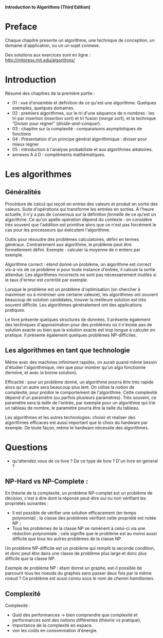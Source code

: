 
**Introduction to Algorithms (Third Edition)**

# Preface

Chaque chapitre presente un algorithme, une technique de conception,
un domaine d'application, ou un un sujet connexe.

Des solutions aux exercices sont en ligne :
http://mitpress.mit.edu/algorithms/

# Introduction

Résumé des chapitres de la première partie :

- 01 : vue d'ensemble et definition de ce qu'est une
  algorithme. Quelques exemples, quelques domaines.
- 02 : premiers algorithmes, sur le tri d'une séquence de n nombres :
  les tri par insertion (*insertion sort*) et tri fusion (*merge
  sort*), et la technique "Diviser pour régner"
  (*divide-and-conquer*).
- 03 : chapitre sur la complexité : comparaisons asymptotiques de fonctions
- 04 : Présentation d'un principe général algorithmique : diviser pour mieux régner
- 05 : introduction à l'analyse probabiliste et aux algorithmes
  aléatoires.
- annexes A à D : compléments mathématiques.

# Les algorithmes

## Généralités

Procédure de calcul qui reçoit en entrée des valeurs et produit en
sortie des valeurs. Suite d'opérations qui transforme les entrées en
sorties. À l'heure actuelle, il n'y a pas de consensus sur la
définition *formelle* de ce qu'est un algorithme. Ce qu'on apelle
*opération* dépend du contexte : on considère très souvent que
l'addition est primitive alors que ce n'est pas forcément le cas pour
les processeurs qui éxécutent l'algorithme.

Outils pour résoudre des problèmes calculatoires, défini en termes
généraux. Contrairement aux algorithme, le problème peut être
formellement défini. Exemple : calculer la moyenne de n entiers par
exemple.

Algorithme correct : étend donné un problème, on algorithme est
correct vis-à-vis de ce problème si pour toute instance d'entrée, il
calcule la sortie attendue. Les algorithmes incorrects ne sont pas
nécessairement inutiles si le taux d'erreur est contrôlé par exemple.

Lorsque le problème est un problème d'optimisation (on chercher à
maximiser ou à minimiser une certaine valeure), les algorithmes ont
souvent beaucoup de solution candidates, trouver la meilleure solution
est très souvent difficile. Les algorithmes généralement ont des
applications pratiques.

Le livre présente quelques structures de données. Il présente
également des techniques d'approximation pour des problèmes où il
n'éxiste pas de solution exacte ou bien que la solution exacte est
trop longue à calculer en pratique.  Il présente également quelques
problèmes NP-difficiles.

## Les algorithmes en tant que technologie

Même avec des machines infiniment rapides, on aurait quand même besoin
d'étudier l'algorithmique, rien que pour montrer qu'un algo fonctionne
(termine, et avec la bonne solution).

Efficacité : pour un problème donné, un algorithme pourra être très
rapide alors qu'un autre sera beaucoup plus lent. On utilise la notion
de complexité, pour *prédire* le comportement de l'algorithme. Cette
complexité dépend d'un paramètre (ou parfois plusieurs
paramètres). Très souvent, ce paramètre sera la *taille* de l'entrée,
par exemple pour un algorithme qui trie un tableau de nombre, le
paramètre pourra être la taille du tableau.

Les algorithmes et les autres technologies: choisir et réaliser des
algorithmes efficaces est aussi important que le choix du hardware par
exemple. De toute façon, même le hardware nécessite des algorithmes.

# Questions

- qu'attendez vous de ce livre ? De ce type de livre ? D'un livre en
  general ?

## NP-Hard vs NP-Complete :

En théorie de la complexité, un problème NP-complet est un problème de
décision, c'est à dire dont la réponse peut-être *oui* ou *non*
vérifiant les propriétés suivantes :

- Il est possible de vérifier une solution efficacement (en temps
  polynomial) ; la classe des problèmes vérifiant cette propriété est
  notée NP ;
- Tous les problèmes de la classe NP se ramènent à celui-ci via une
  réduction polynomiale ; cela signifie que le problème est au moins
  aussi difficile que tous les autres problèmes de la classe NP.

Un problème NP-difficile est un problème qui remplit la seconde
condition, et donc peut être dans une classe de problème plus large et
donc plus difficile que la classe NP.

Exemple de problème NP : étant donné un graphe, est-il possible de
parcourir tous les noeuds du graphes sans passer deux fois par le même
noeud ? Ce problème est aussi connu sous le nom de *chemin
hamiltonien*.

## Complexité

Complexité :

- Quid des performances -> bien comprendre que complexité et
  performances sont des notions différentes (théorie vs pratique),
- Importance de la complexité en espace.
- voir les coûts en consommation d'énergie.
